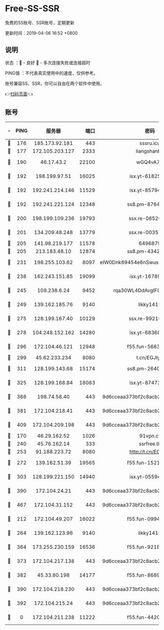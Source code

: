 # Free-SS-SSR

免费的SS账号、SSR账号，定期更新

更新时间：2019-04-06 16:52 +0800

## 说明

状态     ：🙂 - 良好 🙁 - 多次连接失败或连接超时

PING值   ：不代表真实使用中的速度，仅供参考。

账号兼容SS、SSR，你可以自由在两个软件中使用。

👉[扫码页面](https://liesauer.github.io/Free-SS-SSR/)👈

## 账号

|-|PING|服务器|端口|密码|加密方式|区域|
|:----:|:----:|:-----:|-----:|:----:|:----:|:----:|
|🙂|176|185.173.92.181|443|sssru.icu|rc4-md5|RU|
|🙂|177|172.105.203.127|2333|liangshanbo|chacha20|JP|
|🙂|190|46.17.43.2|22100|wGQ4vA7D|aes-256-gcm|RU|
|🙂|192|198.199.97.51|16025|isx.yt-61825753|aes-256-cfb|US|
|🙂|192|192.241.214.146|11529|isx.yt-85794226|aes-256-cfb|US|
|🙂|192|192.241.221.124|12348|ss8.pm-87649269|aes-256-cfb|US|
|🙂|200|198.199.109.236|19793|ssx.re-06520908|aes-256-cfb|US|
|🙂|201|134.209.48.248|13779|ssx.re-00357736|aes-256-cfb|US|
|🙂|205|141.98.219.177|11578|6496879|chacha20|US|
|🙂|205|213.183.48.10|12874|ss8.pm-43426008|rc4-md5|RU|
|🙂|231|198.255.103.62|8097|eIW0Dnk69454e6nSwuspv9DmS201tQ0D|aes-256-cfb|US|
|🙂|238|162.243.151.85|19099|isx.yt-16789581|aes-256-cfb|US|
|🙂|245|109.238.6.24|9452|rqa30WL4DdAvgIFG6Fs3znzTa|aes-256-cfb|FR|
|🙂|249|139.162.185.76|9140|likky1415|aes-256-cfb|DE|
|🙂|275|128.199.167.40|10129|ssx.re-99210483|aes-256-cfb|SG|
|🙂|278|104.248.152.162|14280|isx.yt-68368719|aes-256-cfb|SG|
|🙂|296|172.104.46.121|12948|f55.fun-56631452|aes-256-cfb|SG|
|🙂|299|45.62.233.234|8080|t.cn/EGJIyrl|rc4-md5|CA|
|🙂|311|128.199.143.68|15174|ss8.pm-26403266|aes-256-cfb|SG|
|🙂|325|128.199.168.84|18083|isx.yt-87473888|aes-256-cfb|SG|
|🙂|368|198.74.58.40|443|9d6cceaa373bf2c8acb22e60b6a58be6|aes-256-cfb|US|
|🙂|381|172.104.218.41|443|9d6cceaa373bf2c8acb22e60b6a58be6|aes-256-cfb|US|
|🙂|409|172.104.209.198|443|9d6cceaa373bf2c8acb22e60b6a58be6|aes-256-cfb|US|
|🙂|170|46.29.162.52|1026|91vpn.cf|rc4-md5|RU|
|🙂|240|45.76.162.14|333|ssrfree.tk|rc4|SG|
|🙂|253|91.188.223.72|8080|http://t.cn/EGJIyrl|rc4-md5|RU|
|🙂|272|139.162.51.39|19565|f55.fun-15213157|aes-256-cfb|SG|
|🙂|303|128.199.221.150|14940|isx.yt-05594016|aes-256-cfb|SG|
|🙂|390|172.104.24.21|443|9d6cceaa373bf2c8acb22e60b6a58be6|aes-256-cfb|US|
|🙂|467|172.104.31.152|443|9d6cceaa373bf2c8acb22e60b6a58be6|aes-256-cfb|US|
|🙁|212|172.104.49.207|16022|f55.fun-09944277|aes-256-cfb|SG|
|🙁|264|139.162.123.96|9140|likky1415|aes-256-cfb|JP|
|🙁|364|173.255.230.159|16536|f55.fun-92182814|aes-256-cfb|US|
|🙁|373|172.104.217.138|443|9d6cceaa373bf2c8acb22e60b6a58be6|aes-256-cfb|US|
|🙁|382|45.33.80.198|14177|f55.fun-86891578|aes-256-cfb|US|
|🙁|390|172.104.218.230|443|9d6cceaa373bf2c8acb22e60b6a58be6|aes-256-cfb|US|
|🙁|392|172.104.215.24|443|9d6cceaa373bf2c8acb22e60b6a58be6|aes-256-cfb|US|
|🙁|0|172.104.211.238|11222|f55.fun-44203317|aes-256-cfb|US|
